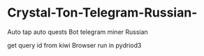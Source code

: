 # Crystal-Ton-Telegram-Russian-
Auto tap auto quests Bot telegram miner Russian 

get query id from kiwi Browser run in pydriod3 
